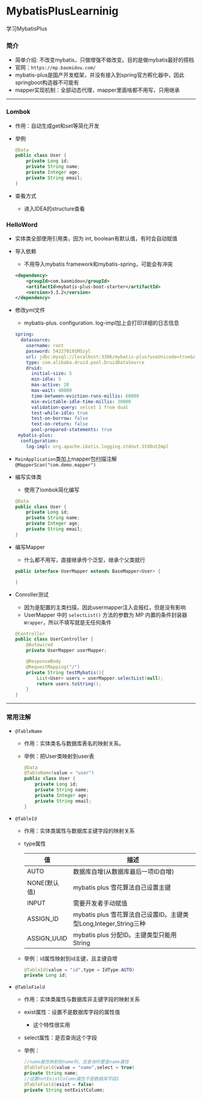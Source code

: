 # MybatisPlusLearninig
学习MybatisPlus

###  简介
* 简单介绍: 不改变mybatis，只做增强不做改变。目的是做mybatis最好的搭档
* 官网：`https://mp.baomidou.com/`
* mybatis-plus是国产开发框架，并没有接入到spring官方孵化器中，因此springboot构造器不可能有
* mapper实现机制：全部动态代理，mapper里面啥都不用写，只用继承

***************

### Lombok

* 作用：自动生成get和set等简化开发

* 举例

  ```java
  @Data
  public class User {
      private Long id;
      private String name;
      private Integer age;
      private String email;
  }
  ```
  
* 查看方式

  * 进入IDEA的structure查看
  
  

### HelloWord

* 实体类全部使用引用类，因为 int, boolean有默认值，有时会自动赋值

* 导入依赖

  * 不用导入mybatis framework和mybatis-spring，可能会有冲突

  ```xml
  <dependency>
      <groupId>com.baomidou</groupId>
      <artifactId>mybatis-plus-boot-starter</artifactId>
      <version>3.3.2</version>
  </dependency>
  ```
  
* 修改yml文件

  *  mybatis-plus. configuration. log-impl加上会打印详细的日志信息
  
  ```yaml
  spring:
    datasource:
      username: root
      password: 542270191MSzyl
      url: jdbc:mysql://localhost:3306/mybatis-plus?useUnicode=true&characterEncoding=utf8
      type: com.alibaba.druid.pool.DruidDataSource
      druid:
        initial-size: 5
        min-idle: 5
        max-active: 20
        max-wait: 40000
        time-between-eviction-runs-millis: 60000
        min-evictable-idle-time-millis: 30000
        validation-query: selcet 1 from dual
        test-while-idle: true
        test-on-borrow: false
        test-on-return: false
        pool-prepared-statements: true
   mybatis-plus:
    configuration:
      log-impl: org.apache.ibatis.logging.stdout.StdOutImpl
  ```
  
* `MainApplication`类加上mapper包扫描注解`@MapperScan("com.demo.mapper")`
  
* 编写实体类

  * 使用了lombok简化编写

  ```java
  @Data
  public class User {
      private Long id;
      private String name;
      private Integer age;
      private String email;
  }
  ```
  
* 编写Mapper

  * 什么都不用写，直接继承传个泛型，继承个父类就行

  ```java 
  public interface UserMapper extends BaseMapper<User> {
  
  }
  ```
  
* Conroller测试

  * 因为是配置的主类扫描，因此usermapper注入会报红，但是没有影响
  * UserMapper 中的 `selectList()` 方法的参数为 MP 内置的条件封装器 `Wrapper`，所以不填写就是无任何条件

  ```java
  @Controller
  public class UserController {
      @Autowired
      private UserMapper userMapper;
  
      @ResponseBody
      @RequestMapping("/")
      private String testMybatis(){
          List<User> users = userMapper.selectList(null);
          return users.toString();
      }
  }
  ```
*******************
### 常用注解

* `@TableName`

  * 作用：实体类名与数据库表名的映射关系。

  * 举例：把User类映射到user表

    ```java
    @Data
    @TableName(value = "user")
    public class User {
        private Long id;
        private String name;
        private Integer age;
        private String email;
    }
    ```
  
* `@TableId`

  * 作用：实体类属性与数据库主键字段的映射关系

  * type属性

    | 值           | 描述                                                         |
    | ------------ | ------------------------------------------------------------ |
    | AUTO         | 数据库自增(从数据库最后一项ID自增)                           |
    | NONE(默认值) | mybatis plus 雪花算法自己设置主键                            |
    | INPUT        | 需要开发者手动赋值                                           |
    | ASSIGN_ID    | mybatis plus 雪花算法自己设置ID。主键类型Long,Integer,String三种 |
    | ASSIGN_UUID  | mybatis plus 分配ID。主键类型只能用String                    |
  
    
  
  * 举例：id属性映射到id主键，且主键自增
  
    ```java
    @TableId(value = "id",type = IdType.AUTO)
    private Long id;
    ```
* `@TableField`

  * 作用：实体类属性与数据库非主键字段的映射关系

  * exist属性：设置不是数据库字段的属性值

    * 这个特性很实用
  * select属性：是否查询这个字段
  
  * 举例：
  
    ```java
    //name属性映射到name列，且查询时要查name属性 
    @TableField(value = "name",select = true)
    private String name;
    //设置notExistColumn属性不是数据库字段1
    @TableField(exist = false)
    private String notExistColumn;
    ```
